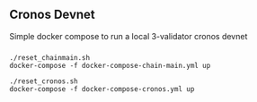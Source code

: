 ## Cronos Devnet

Simple docker compose to run a local 3-validator cronos devnet

###

```
./reset_chainmain.sh
docker-compose -f docker-compose-chain-main.yml up

./reset_cronos.sh
docker-compose -f docker-compose-cronos.yml up
```
